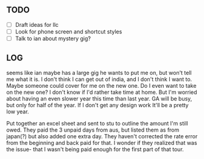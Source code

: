 

## TODO

- [ ] Draft ideas for llc
- [ ] Look for phone screen and shortcut styles
- [ ] Talk to ian about mystery gig?

## LOG

seems like ian maybe has a large gig he wants to put me on, but won't tell me what it is. I don't think I can get out of india, and I don't think I want to. Maybe someone could cover for me on the new one.
Do I even want to take on the new one? I don't know if I'd rather take time at home. But I'm worried about having an even slower year this time than last year. GA will be busy, but only for half of the year. If I don't get any design work It'll be a pretty low year. 

Put together an excel sheet and sent to stu to outline the amount I'm still owed. They paid the 3 unpaid days from aus, but listed them as from japan(?) but also added one extra day. They haven't corrected the rate error from the beginning and back paid for that. I wonder if they realized that was the issue- that I wasn't being paid enough for the first part of that tour. 





